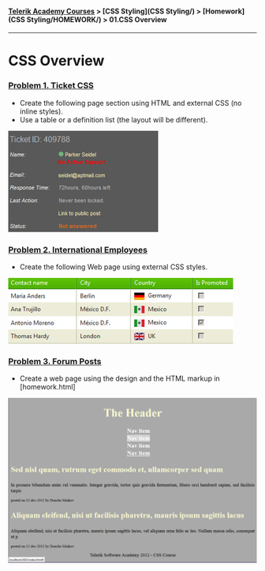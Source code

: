 #### [Telerik Academy Courses](../../../) > [CSS Styling](CSS Styling/) > [Homework](CSS Styling/HOMEWORK/) > 01.CSS Overview
-----------------------------------------------------------

CSS Overview
============

### [Problem 1. Ticket CSS](./Problem_1.Ticket_CSS)
*	Create the following page section using HTML and external CSS (no inline styles).
*	Use a table or a definition list (the layout will be different).

![picture1](./Problem_1.Ticket_CSS/resources/task1.png)

### [Problem 2. International Employees](./Problem_2.International_Employees)
*	Create the following Web page using external CSS styles.

![picture2](./Problem_2.International_Employees/resources/task2.png)

### [Problem 3. Forum Posts](./Problem_3.Forum_Posts)
*	Create a web page using the design and the HTML markup in [homework.html]

![picture3](./Problem_3.Forum_Posts/resources/task3.png)